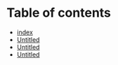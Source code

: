 # Table of contents

* [index](README.md)
* [Untitled](english.md)
* [Untitled](untitled-1.md)
* [Untitled](untitled-2.md)

